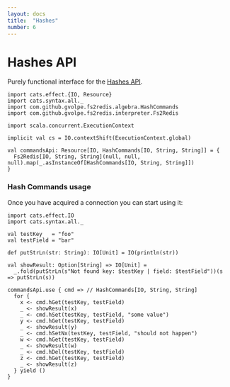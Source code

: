 ```yaml
---
layout: docs
title:  "Hashes"
number: 6
---
```


# Hashes API

Purely functional interface for the [Hashes API](https://redis.io/commands#hash).

```tut:book:invisible
import cats.effect.{IO, Resource}
import cats.syntax.all._
import com.github.gvolpe.fs2redis.algebra.HashCommands
import com.github.gvolpe.fs2redis.interpreter.Fs2Redis

import scala.concurrent.ExecutionContext

implicit val cs = IO.contextShift(ExecutionContext.global)

val commandsApi: Resource[IO, HashCommands[IO, String, String]] = {
  Fs2Redis[IO, String, String](null, null, null).map(_.asInstanceOf[HashCommands[IO, String, String]])
}
```

### Hash Commands usage

Once you have acquired a connection you can start using it:

```tut:book:silent
import cats.effect.IO
import cats.syntax.all._

val testKey   = "foo"
val testField = "bar"

def putStrLn(str: String): IO[Unit] = IO(println(str))

val showResult: Option[String] => IO[Unit] =
  _.fold(putStrLn(s"Not found key: $testKey | field: $testField"))(s => putStrLn(s))

commandsApi.use { cmd => // HashCommands[IO, String, String]
  for {
    x <- cmd.hGet(testKey, testField)
    _ <- showResult(x)
    _ <- cmd.hSet(testKey, testField, "some value")
    y <- cmd.hGet(testKey, testField)
    _ <- showResult(y)
    _ <- cmd.hSetNx(testKey, testField, "should not happen")
    w <- cmd.hGet(testKey, testField)
    _ <- showResult(w)
    _ <- cmd.hDel(testKey, testField)
    z <- cmd.hGet(testKey, testField)
    _ <- showResult(z)
  } yield ()
}
```
